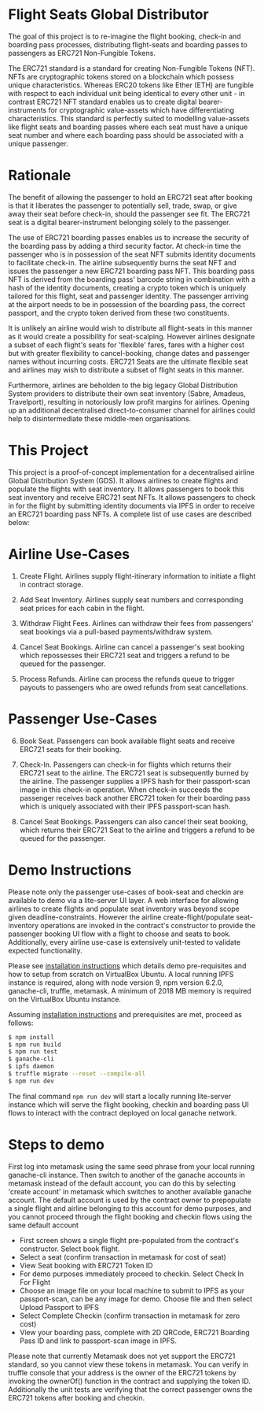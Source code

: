 # Flight Seats Global Distributor

The goal of this project is to re-imagine the flight booking, check-in and boarding pass processes, distributing flight-seats and boarding passes to passengers as ERC721 Non-Fungible Tokens.

The ERC721 standard is a standard for creating Non-Fungible Tokens (NFT). NFTs are cryptographic tokens stored on a blockchain which possess unique characteristics. Whereas ERC20 tokens like Ether (ETH) are fungible with respect to each individual unit being identical to every other unit - in contrast ERC721 NFT standard enables us to create digital bearer-instruments for cryptographic value-assets which have differentiating characteristics. This standard is perfectly suited to modelling value-assets like flight seats and boarding passes where each seat must have a unique seat number and where each boarding pass should be associated with a unique passenger.

# Rationale

The benefit of allowing the passenger to hold an ERC721 seat after booking is that it liberates the passenger to potentially sell, trade, swap, or give away their seat before check-in, should the passenger see fit. The ERC721 seat is a digital bearer-instrument belonging solely to the passenger. 

The use of ERC721 boarding passes enables us to increase the security of the boarding pass by adding a third security factor.
At check-in time the passenger who is in possession of the seat NFT submits identity documents to facilitate check-in. The airline subsequently burns the seat NFT and issues the passenger a new ERC721 boarding pass NFT. This boarding pass NFT is derived from the boarding pass' barcode string in combination with a hash of the identity documents, creating a crypto token which is uniquely tailored for this flight, seat and passenger identity. The passenger arriving at the airport needs to be in possession of the boarding pass, the correct passport, and the crypto token derived from these two constituents.

It is unlikely an airline would wish to distribute all flight-seats in this manner as it would create a possibility for seat-scalping. However airlines designate a subset of each flight's seats for 'flexible' fares, fares with a higher cost but with greater flexibility to cancel-booking, change dates and passenger names without incurring costs. ERC721 Seats are the ultimate flexible seat and airlines may wish to distribute a subset of flight seats in this manner.

Furthermore, airlines are beholden to the big legacy Global Distribution System providers to distribute their own seat inventory (Sabre, Amadeus, Travelport), resulting in notoriously low profit margins for airlines. Opening up an additional decentralised direct-to-consumer channel for airlines could help to disintermediate these middle-men organisations.

# This Project 

This project is a proof-of-concept implementation for a decentralised airline Global Distribution System (GDS). It allows airlines to create flights and populate the flights with seat inventory. It allows passengers to book this seat inventory and receive ERC721 seat NFTs. It allows passengers to check in for the flight by submitting identity documents via IPFS in order to receive an ERC721 boarding pass NFTs. A complete list of use cases are described below:

# Airline Use-Cases

1. Create Flight. Airlines supply flight-itinerary information to initiate a flight in contract storage.

2. Add Seat Inventory. Airlines supply seat numbers and corresponding seat prices for each cabin in the flight.

3. Withdraw Flight Fees. Airlines can withdraw their fees from passengers' seat bookings via a pull-based payments/withdraw system.

4. Cancel Seat Bookings. Airline can cancel a passenger's seat booking which repossesses their ERC721 seat and triggers a refund to be queued for the passenger.

5. Process Refunds. Airline can process the refunds queue to trigger payouts to passengers who are owed refunds from seat cancellations.

# Passenger Use-Cases

6. Book Seat. Passengers can book available flight seats and receive ERC721 seats for their booking.

7. Check-In. Passengers can check-in for flights which returns their ERC721 seat to the airline. The ERC721 seat is subsequently burned by the airline. The passenger supplies a IPFS hash for their passport-scan image in this check-in operation. When check-in succeeds the passenger receives back another ERC721 token for their boarding pass which is uniquely associated with their IPFS passport-scan hash.

8. Cancel Seat Bookings. Passengers can also cancel their seat booking, which returns their ERC721 Seat to the airline and triggers a refund to be queued for the passenger.

# Demo Instructions

Please note only the passenger use-cases of book-seat and checkin are available to demo via a lite-server UI layer. A web interface for allowing airlines to create flights and populate seat inventory was beyond scope given deadline-constraints. However the airline create-flight/populate seat-inventory operations are invoked in the contract's constructor to provide the passenger booking UI flow with a flight to choose and seats to book. Additionally, every airline use-case is extensively unit-tested to validate expected functionality.

Please see [installation instructions](installation_instructions.md) which details demo pre-requisites and how to setup from scratch on VirtualBox Ubuntu. A local running IPFS instance is required, along with node version 9, npm version 6.2.0, ganache-cli, truffle, metamask. A minimum of 2018 MB memory is required on the VirtualBox Ubuntu instance. 

Assuming [installation instructions](installation_instructions.md) and prerequisites are met, proceed as follows:

```sh
$ npm install 
$ npm run build
$ npm run test
$ ganache-cli
$ ipfs daemon
$ truffle migrate --reset --compile-all
$ npm run dev 
```

The final command ``npm run dev`` will start a locally running lite-server instance which will serve the flight booking, checkin and boarding pass UI flows to interact with the contract deployed on local ganache network. 

# Steps to demo

First log into metamask using the same seed phrase from your local running ganache-cli instance. Then switch to another of the ganache accounts in metamask instead of the default account, you can do this by selecting 'create account' in metamask which switches to another available ganache account. The default account is used by the contract owner to prepopulate a single flight and airline belonging to this account for demo purposes, and you cannot proceed through the flight booking and checkin flows using the same default account

  - First screen shows a single flight pre-populated from the contract's constructor. Select book flight.
  - Select a seat (confirm transaction in metamask for cost of seat)
  - View Seat booking with ERC721 Token ID
  - For demo purposes immediately proceed to checkin. Select Check In For Flight
  - Choose an image file on your local machine to submit to IPFS as your passport-scan, can be any image for demo. Choose file and then select Upload Passport to IPFS
  - Select Complete Checkin (confirm transaction in metamask for zero cost)
  - View your boarding pass, complete with 2D QRCode, ERC721 Boarding Pass ID and link to passport-scan image in IPFS.
  
Please note that currently Metamask does not yet support the ERC721 standard, so you cannot view these tokens in metamask. You can verify in truffle console that your address is the owner of the ERC721 tokens by invoking the ownerOf() function in the contract and supplying the token ID. Additionally the unit tests are verifying that the correct passenger owns the ERC721 tokens after booking and checkin.

